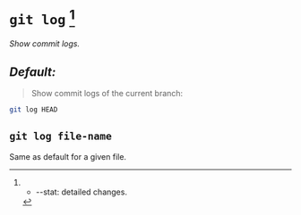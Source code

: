 # `git log` [^flags]

_Show commit logs._

## **_Default:_**

 > Show commit logs of the current branch:

```bash
git log HEAD
```

## `git log file-name`

Same as default for a given file.

[^flags]:
    - --stat: detailed changes.
